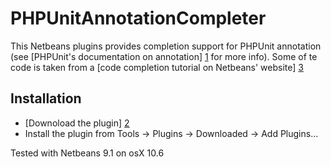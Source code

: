 PHPUnitAnnotationCompleter
================

This Netbeans plugins provides completion support for PHPUnit annotation
(see [PHPUnit's documentation on annotation] [1] for more info). Some of te code
is taken from a [code completion tutorial on Netbeans' website] [3]

Installation
------------

 - [Downoload the plugin] [2]
 - Install the plugin from Tools -> Plugins -> Downloaded -> Add Plugins...


Tested with Netbeans 9.1 on osX 10.6

[1]: http://www.phpunit.de/manual/current/en/appendixes.annotations.html
[2]: https://github.com/downloads/micheleorselli/PHPUnitAnnotationCompleter/com-micheleorselli-phpunitannotationcompleter.nbm
[3]: http://platform.netbeans.org/tutorials/nbm-code-completion.html
